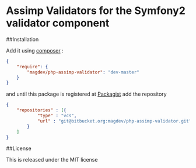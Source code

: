 # Assimp Validators for the Symfony2 validator component


##Installation

Add it using [composer](http://getcomposer.org/) :

```json
{
    "require": {
        "magdev/php-assimp-validator": "dev-master"
    }
}
```

and until this package is registered at [Packagist](https://packagist.org/) add the repository

```json
{
    "repositories" : [{
            "type" : "vcs",
            "url" : "git@bitbucket.org:magdev/php-assimp-validator.git"
        }
    ]
}
```

##License

This is released under the MIT license